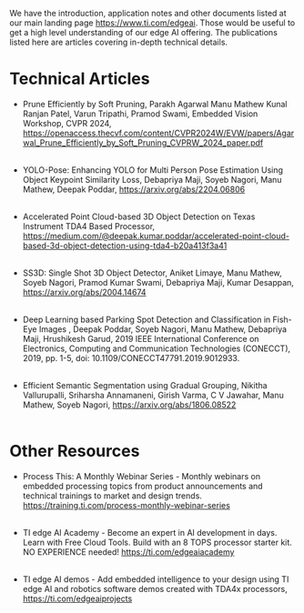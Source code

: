
We have the introduction, application notes and other documents listed at our main landing page https://www.ti.com/edgeai. Those would be useful to get a high level understanding of our edge AI offering. The publications listed here are articles covering in-depth technical details.

# Technical Articles

- Prune Efficiently by Soft Pruning, Parakh Agarwal Manu Mathew Kunal Ranjan Patel, Varun Tripathi, Pramod Swami, Embedded Vision Workshop, CVPR 2024, https://openaccess.thecvf.com/content/CVPR2024W/EVW/papers/Agarwal_Prune_Efficiently_by_Soft_Pruning_CVPRW_2024_paper.pdf <br><br>

- YOLO-Pose: Enhancing YOLO for Multi Person Pose Estimation Using Object Keypoint Similarity Loss, Debapriya Maji, Soyeb Nagori, Manu Mathew, Deepak Poddar, https://arxiv.org/abs/2204.06806 <br><br>

- Accelerated Point Cloud-based 3D Object Detection on Texas Instrument TDA4 Based Processor, https://medium.com/@deepak.kumar.poddar/accelerated-point-cloud-based-3d-object-detection-using-tda4-b20a413f3a41 <br><br>

- SS3D: Single Shot 3D Object Detector, Aniket Limaye, Manu Mathew, Soyeb Nagori, Pramod Kumar Swami, Debapriya Maji, Kumar Desappan, https://arxiv.org/abs/2004.14674 <br><br>

- Deep Learning based Parking Spot Detection and Classification in Fish-Eye Images , Deepak Poddar, Soyeb Nagori, Manu Mathew, Debapriya Maji, Hrushikesh Garud, 2019 IEEE International Conference on Electronics, Computing and Communication Technologies (CONECCT), 2019, pp. 1-5, doi: 10.1109/CONECCT47791.2019.9012933. <br><br>

- Efficient Semantic Segmentation using Gradual Grouping, Nikitha Vallurupalli, Sriharsha Annamaneni, Girish Varma, C V Jawahar, Manu Mathew, Soyeb Nagori, https://arxiv.org/abs/1806.08522 <br><br>


# Other Resources

- Process This: A Monthly Webinar Series - Monthly webinars on embedded processing topics from product announcements and technical trainings to market and design trends. https://training.ti.com/process-monthly-webinar-series <br><br>

- TI edge AI Academy - Become an expert in AI development in days. Learn with Free Cloud Tools. Build with an 8 TOPS processor starter kit. NO EXPERIENCE needed! https://ti.com/edgeaiacademy <br><br>

- TI edge AI demos - Add embedded intelligence to your design using TI edge AI and robotics software demos created with TDA4x processors, https://ti.com/edgeaiprojects <br><br>


